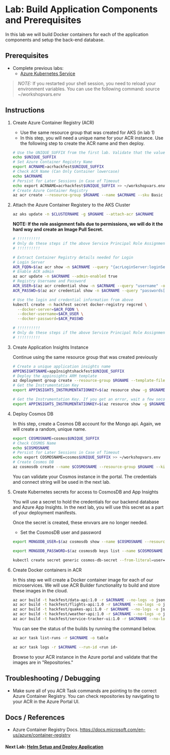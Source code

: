 # Lab: Build Application Components and Prerequisites

In this lab we will build Docker containers for each of the application components and setup the back-end database.

## Prerequisites

* Complete previous labs:
    * [Azure Kubernetes Service](../create-aks-cluster/README.md)

> *NOTE:* If you restarted your shell session, you need to reload your environment variables. You can use the following command:
> source ~/workshopvars.env 

## Instructions

1. Create Azure Container Registry (ACR)
    * Use the same resource group that was created for AKS (in lab 1)
    * In this step, you will need a unique name for your ACR instance. Use the following step to create the ACR name and then deploy.

    ```bash
    # Use the UNIQUE_SUFFIX from the first lab. Validate that the value is still set.
    echo $UNIQUE_SUFFIX
    # Set Azure Container Registry Name
    export ACRNAME=acrhackfest$UNIQUE_SUFFIX
    # Check ACR Name (Can Only Container lowercase)
    echo $ACRNAME
    # Persist for Later Sessions in Case of Timeout
    echo export ACRNAME=acrhackfest$UNIQUE_SUFFIX >> ~/workshopvars.env
    # Create Azure Container Registry
    az acr create --resource-group $RGNAME --name $ACRNAME --sku Basic
    ```

1. Attach the Azure Container Registery to the AKS Cluster

    ```bash
    az aks update -n $CLUSTERNAME -g $RGNAME --attach-acr $ACRNAME
    ```

    **NOTE: If the role assignment fails due to permissions, we will do it the hard way and create an Image Pull Secret.**

    ```bash
    # !!!!!!!!!!
    # Only do these steps if the above Service Principal Role Assignment fails.
    # !!!!!!!!!!

    # Extract Container Registry details needed for Login
    # Login Server
    ACR_FQDN=$(az acr show -n $ACRNAME --query "{acrLoginServer:loginServer}" -o tsv)
    # Enable ACR admin 
    az acr update -n $ACRNAME --admin-enabled true
    # Registry Username and Password
    ACR_USER=$(az acr credential show -n $ACRNAME --query "username" -o tsv)
    ACR_PASSWD=$(az acr credential show -n $ACRNAME --query "passwords[0].value" -o tsv)

    # Use the login and credential information from above
    kubectl create -n hackfest secret docker-registry regcred \
      --docker-server=$ACR_FQDN \
      --docker-username=$ACR_USER \
      --docker-password=$ACR_PASSWD

    # !!!!!!!!!!
    # Only do these steps if the above Service Principal Role Assignment fails.
    # !!!!!!!!!!
    ```

1. Create Application Insights Instance

    Continue using the same resource group that was created previously
    
    ```bash
    # Create a unique application insights name
    APPINSIGHTSNAME=appInsightshackfest$UNIQUE_SUFFIX
    # Deploy the appinsights ARM template   
    az deployment group create --resource-group $RGNAME --template-file labs/build-application/app-Insights.json --parameters type=Node.js name=$APPINSIGHTSNAME regionId=eastus --no-wait
    # Get the Instrumentation Key
    export APPINSIGHTS_INSTRUMENTATIONKEY=$(az resource show -g $RGNAME -n $APPINSIGHTSNAME --resource-type "microsoft.insights/components" --query properties.InstrumentationKey -o tsv)
    ```

    ```bash
    # Get the Instrumentation Key. If you get an error, wait a few seconds and run this again.
    export APPINSIGHTS_INSTRUMENTATIONKEY=$(az resource show -g $RGNAME -n $APPINSIGHTSNAME --resource-type "microsoft.insights/components" --query properties.InstrumentationKey -o tsv)
    ```

1. Deploy Cosmos DB

    In this step, create a Cosmos DB account for the Mongo api. Again, we will create a random, unique name.

    ```bash
    export COSMOSNAME=cosmos$UNIQUE_SUFFIX
    # Check COSMOS Name
    echo $COSMOSNAME
    # Persist for Later Sessions in Case of Timeout
    echo export COSMOSNAME=cosmos$UNIQUE_SUFFIX >> ~/workshopvars.env
    # Create Cosmos DB
    az cosmosdb create --name $COSMOSNAME --resource-group $RGNAME --kind MongoDB
    ```

    You can validate your Cosmos instance in the portal. The credentials and connect string will be used in the next lab.

1. Create Kubernetes secrets for access to CosmosDB and App Insights

    You will use a secret to hold the credentials for our backend database and Azure App Insights. In the next lab, you will use this secret as a part of your deployment manifests.

    Once the secret is created, these envvars are no longer needed. 

    * Set the CosmosDB user and password

    ```bash
    export MONGODB_USER=$(az cosmosdb show --name $COSMOSNAME --resource-group $RGNAME --query "name" -o tsv)
    ```

    ```bash
    export MONGODB_PASSWORD=$(az cosmosdb keys list --name $COSMOSNAME --resource-group $RGNAME --query "primaryMasterKey" -o tsv)
    ```

    ```bash
    kubectl create secret generic cosmos-db-secret --from-literal=user=$MONGODB_USER --from-literal=pwd=$MONGODB_PASSWORD --from-literal=appinsights=$APPINSIGHTS_INSTRUMENTATIONKEY -n hackfest
    ```

1. Create Docker containers in ACR

    In this step we will create a Docker container image for each of our microservices. We will use ACR Builder functionality to build and store these images in the cloud. 

    ```bash
    az acr build -t hackfest/data-api:1.0 -r $ACRNAME --no-logs -o json app/data-api --no-wait
    az acr build -t hackfest/flights-api:1.0 -r $ACRNAME --no-logs -o json app/flights-api --no-wait
    az acr build -t hackfest/quakes-api:1.0 -r $ACRNAME --no-logs -o json app/quakes-api --no-wait
    az acr build -t hackfest/weather-api:1.0 -r $ACRNAME --no-logs -o json app/weather-api --no-wait
    az acr build -t hackfest/service-tracker-ui:1.0 -r $ACRNAME --no-logs -o json app/service-tracker-ui --no-wait
    ```

    You can see the status of the builds by running the command below.

    ```bash
    az acr task list-runs -r $ACRNAME -o table

    az acr task logs -r $ACRNAME --run-id <run id>
    ```

    Browse to your ACR instance in the Azure portal and validate that the images are in "Repositories."

## Troubleshooting / Debugging

* Make sure all of you ACR Task commands are pointing to the correct Azure Container Registry. You can check repositories by navigating to your ACR in the Azure Portal UI.

## Docs / References

* Azure Container Registry Docs. https://docs.microsoft.com/en-us/azure/container-registry 

#### Next Lab: [Helm Setup and Deploy Application](../helm-setup-deploy/README.md)
